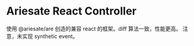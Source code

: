 # Ariesate React Controller

使用 @ariesate/are 创造的兼容 react 的框架。diff 算法一致，性能更高。
注意，未实现 synthetic event。
